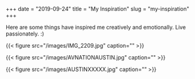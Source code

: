 +++ 
date = "2019-09-24"
title = "My Inspiration"
slug = "my-inspiration" 
+++

Here are some things have inspired me creatively and emotionally.
Live passionately. :)



{{< figure src="/images/IMG_2209.jpg" caption="" >}}


{{< figure src="/images/AVNATIONAUSTIN.jpg" caption="" >}}


{{< figure src="/images/AUSTINXXXXX.jpg" caption="" >}}


